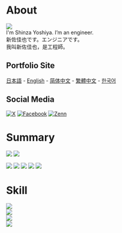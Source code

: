 # About
![](https://komarev.com/ghpvc/?username=real-shinza)  
I'm Shinza Yoshiya. I’m an engineer.  
新佐佳也です。エンジニアです。  
我叫新佐佳也，是工程師。  

## Portfolio Site
[日本語](https://shinza-s-portfolio.vercel.app/ja) - [English](https://shinza-s-portfolio.vercel.app/en) - [简体中文](https://shinza-s-portfolio.vercel.app/zh-CN) - [繁體中文](https://shinza-s-portfolio.vercel.app/zh-TW) - [한국어](https://shinza-s-portfolio.vercel.app/ko)  

## Social Media
[![X](https://img.shields.io/badge/-@real_kainari-000000?style=plastic&logo=x)](https://x.com/real_kainari)
[![Facebook](https://img.shields.io/badge/-新佐佳也-4172B8?style=plastic&logo=facebook)](https://www.facebook.com/profile.php?id=100011508277452)
[![Zenn](https://img.shields.io/badge/-kainari-FFFFFF?style=plastic&logo=zenn)](https://zenn.dev/kainari)

# Summary
![](https://github-readme-stats.vercel.app/api?username=real-shinza&rank_icon=github&layout=compact&include_all_commits=true&show_icons=true&theme=dracula)
![](https://github-readme-stats.vercel.app/api/top-langs/?username=real-shinza&layout=compact&theme=dracula&langs_count=8&hide=ShaderLab)

![](https://github-profile-summary-cards.vercel.app/api/cards/profile-details?username=real-shinza&theme=dracula)
![](https://github-profile-summary-cards.vercel.app/api/cards/repos-per-language?username=real-shinza&theme=dracula)
![](https://github-profile-summary-cards.vercel.app/api/cards/most-commit-language?username=real-shinza&theme=dracula)
![](https://github-profile-summary-cards.vercel.app/api/cards/stats?username=real-shinza&theme=dracula)
![](https://github-profile-summary-cards.vercel.app/api/cards/productive-time?username=real-shinza&theme=dracula&utcOffset=+9)

# Skill
![](https://skillicons.dev/icons?i=c,cpp,cs,js,ts,java,py,html,css,php)  
![](https://skillicons.dev/icons?i=nodejs,react,nextjs,express,fastapi,discordjs,flutter,unity,wordpress,mysql)  
![](https://skillicons.dev/icons?i=git,github,githubactions,docker,vercel,aws,gcp,firebase)  
![](https://skillicons.dev/icons?i=visualstudio,vscode,pycharm,eclipse,notion,discord)  
